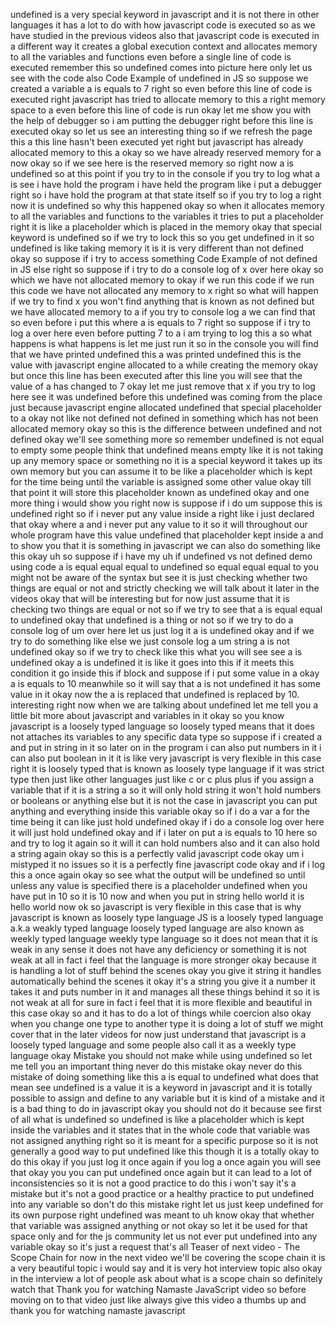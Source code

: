 undefined is a very special keyword in
javascript
and it is not there in other languages
it has a lot to do with
how javascript code is executed so as we
have studied in the previous videos also
that javascript code is executed in a
different way
it creates a global execution context
and allocates memory to
all the variables and functions even
before a single line of code is executed
remember this so undefined comes into
picture
here only let us see with the code also
Code Example of undefined in JS
so suppose we created a variable
a is equals to 7 right so even before
this line of code is executed
right javascript has tried to allocate
memory to this
a right memory space to a even before
this line of code is run
okay let me show you with the help of
debugger so i am putting the debugger
right before this line is executed okay
so let us see an interesting thing so if
we refresh the page
this a this line hasn't been executed
yet
right but javascript has already
allocated memory to this
a okay so we have already reserved
memory for a now
okay so if we see here is the reserved
memory
so right now a is undefined so at this
point if you try to
in the console if you try to log what a
is see i have hold the program
i have held the program like i put a
debugger right so i have hold the
program at that state itself
so if you try to log a right now it is
undefined
so why this happened okay so when it
allocates memory to all the variables
and functions
to the variables it tries to put a
placeholder right it is like a
placeholder which is
placed in the memory okay that special
keyword is
undefined so if we try to lock this
so you get undefined in it so undefined
is
like taking memory it is it is very
different than not defined okay
so suppose if i try to access something
Code Example of not defined in JS
else right so suppose if i
try to do a console log of x over here
okay
so which we have not allocated memory to
okay if we run this code if we run this
code we have not allocated any memory to
x right
so what will happen if we try to find
x you won't find anything that is known
as
not defined but we have allocated memory
to
a if you try to console log a
we can find that so even before i put
this where
a is equals to 7 right so suppose if i
try to log a
over here even before putting 7 to a
i am trying to log this a so what
happens is
what happens is let me just run
it so in the console you will find that
we have printed undefined this a was
printed undefined
this is the value with javascript engine
allocated to a
while creating the memory okay but once
this line has been executed
after this line you will see that the
value of a has changed to
7 okay let me just remove that x if you
try to log here see it was undefined
before
this undefined was coming from the place
just because javascript engine allocated
undefined that special placeholder
to a okay not like not defined
not defined in something which has not
been allocated memory
okay so this is the difference between
undefined
and not defined okay we'll see something
more
so remember undefined is not equal to
empty some people think that
undefined means empty like it is not
taking up any memory space or something
no it is a special keyword it takes up
its own memory
but you can assume it to be like a
placeholder which is kept for the time
being
until the variable is assigned some
other value okay
till that point it will store this
placeholder known as undefined
okay and one more thing i would show you
right now
is suppose if i do um suppose this is
undefined right
so if i never put any value inside a
right like i just declared that okay
where a
and i never put any value to it so it
will throughout our whole program
have this value undefined that
placeholder kept inside a
and to show you that it is something in
javascript
we can also do something like this okay
uh so suppose
if i have my uh if
undefined vs not defined demo using code
a is equal equal equal to undefined so
equal equal equal to you might not be
aware of the syntax
but see it is just checking whether two
things are equal or not
and strictly checking we will talk about
it later in the videos okay that will be
interesting
but for now just assume that it is
checking two things are equal or not
so if we try to see that a is equal
equal to undefined
okay that undefined is a thing or not so
if we try to do a console log of
um over here let us just log it
a is undefined okay
and if we try to do something like
else we just console log
a um string a is
not undefined okay so if we try to
check like this what you will see see
a is undefined okay a is undefined it is
like
it goes into this if it meets this
condition
it go inside this if block and suppose
if i put some value in a
okay a is equals to 10 meanwhile so it
will say
that a is not undefined it has some
value in it okay
now the a is replaced that undefined is
replaced by
10. interesting right now when we are
talking about
undefined let me tell you a little bit
more about javascript and variables in
it okay
so you know javascript is a loosely
typed language
so loosely typed means that it does not
attaches
its variables to any specific data type
so suppose if i created
a and put in string in it so later on in
the program i can also put numbers in it
i can also put boolean in it
it is like very javascript is very
flexible in this case
right it is loosely typed that is known
as loosely type language
if it was strict type then just like
other languages just like c
or c plus plus if you assign a variable
that
if it is a string a so it will only hold
string
it won't hold numbers or booleans or
anything else
but it is not the case in javascript you
can put anything
and everything inside this variable okay
so
if i do a var a for the time being
it can like just hold undefined
okay if i do a console log over here it
will just hold
undefined okay and if i later on put a
is equals to 10 here
so and try to log it again so it will it
can hold numbers also
and it can also hold a string again
okay so this is a perfectly valid
javascript code okay
um i mistyped it
no issues so it is a perfectly fine
javascript code
okay and if i log this a once again
okay so see what the output will be
undefined
so until unless any value is specified
there is a placeholder undefined
when you have put in 10 so it is 10 now
and when you put in string hello world
it is hello world now
ok so javascript is very flexible in
this case
that is why javascript is known as
loosely type language
JS is a loosely typed language a.k.a weakly typed language
loosely typed language are also known as
weekly typed language
weekly type language so it does not mean
that it is weak in any sense
it does not have any deficiency or
something it is not weak at all
in fact i feel that the language is more
stronger
okay because it is handling a lot of
stuff behind the scenes okay you give it
string it handles automatically behind
the scenes it okay it's a string
you give it a number it takes it and
puts number in it and manages all these
things behind it so it is not weak at
all for sure
in fact i feel that it is more flexible
and beautiful
in this case okay so and it has to do a
lot of things
while coercion also okay when you change
one type to another type
it is doing a lot of stuff we might
cover that in the later videos
for now just understand that javascript
is a loosely typed language
and some people also call it as a weekly
type language okay
Mistake you should not make while using undefined
so let me tell you an important thing
never do this mistake okay
never do this mistake of doing something
like this
a is equal to undefined what does that
mean
see undefined is a value it is a keyword
in javascript
and it is totally possible to assign and
define to any variable
but it is kind of a mistake and it is
a bad thing to do in javascript okay you
should not do it
because see first of all what is
undefined so undefined is like a
placeholder which is
kept inside the variables
and it states that in the whole code
that variable
was not assigned anything right so it is
meant for a specific purpose
so it is not generally a good way to put
undefined like this
though it is a totally okay to do this
okay if you just
log it once again if you log a once
again you will see that okay you
you can put undefined once again but it
can lead to a lot of inconsistencies
so it is not a good practice to do this
i won't say it's a mistake
but it's not a good practice or a
healthy practice to
put undefined into any variable so don't
do this mistake right
let us just keep undefined for its own
purpose
right undefined was meant to uh
know okay that whether that variable
was assigned anything or not okay so let
it be
used for that space only and for the js
community
let us not ever put undefined into any
variable
okay so it's just a request that's all
Teaser of next video - The Scope Chain
for
now in the next video we'll be covering
the scope chain it is a very beautiful
topic i would say
and it is very hot interview topic also
okay in the interview
a lot of people ask about what is a
scope chain so definitely watch that
Thank you for watching Namaste JavaScript
video
so before moving on to that video just
like always
give this video a thumbs up and thank
you for watching namaste javascript
